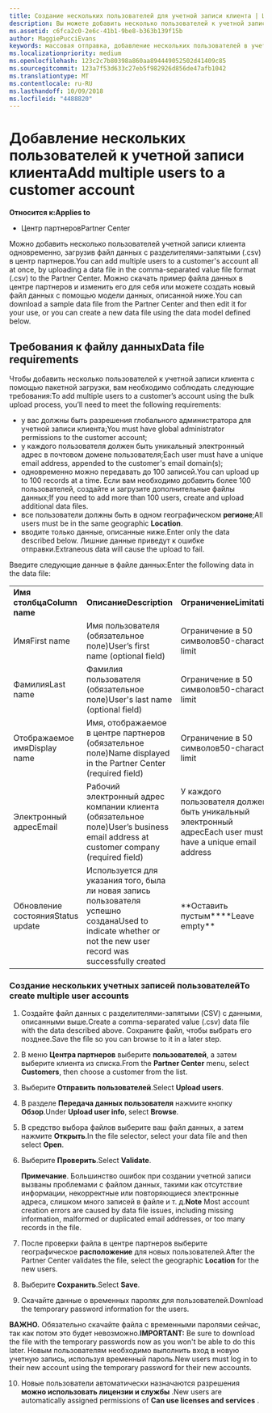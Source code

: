 ```yaml
---
title: Создание нескольких пользователей для учетной записи клиента | Центр партнеров
description: Вы можете добавить несколько пользователей к учетной записи клиента одновременно, загрузив файл данных в формате CSV в Центр партнеров.
ms.assetid: c6fca2c0-2e6c-41b1-9be8-b363b139f15b
author: MaggiePucciEvans
keywords: массовая отправка, добавление нескольких пользователей в учетную запись клиента, добавление пользователей клиента, массовая отправка пользователей клиента, учетная запись клиента, пользователи клиента, пользователи
ms.localizationpriority: medium
ms.openlocfilehash: 123c2c7b80398a860aa894449052502d41409c85
ms.sourcegitcommit: 123a7f53d633c27eb5f982926d856de47afb1042
ms.translationtype: MT
ms.contentlocale: ru-RU
ms.lasthandoff: 10/09/2018
ms.locfileid: "4488820"
---
```

# <a name="add-multiple-users-to-a-customer-account"></a><span data-ttu-id="562c8-104">Добавление нескольких пользователей к учетной записи клиента</span><span class="sxs-lookup"><span data-stu-id="562c8-104">Add multiple users to a customer account</span></span>

**<span data-ttu-id="562c8-105">Относится к:</span><span class="sxs-lookup"><span data-stu-id="562c8-105">Applies to</span></span>**

-  <span data-ttu-id="562c8-106">Центр партнеров</span><span class="sxs-lookup"><span data-stu-id="562c8-106">Partner Center</span></span>

<span data-ttu-id="562c8-107">Можно добавить несколько пользователей учетной записи клиента одновременно, загрузив файл данных с разделителями-запятыми (.csv) в центр партнеров.</span><span class="sxs-lookup"><span data-stu-id="562c8-107">You can add multiple users to a customer's account all at once, by uploading a data file in the comma-separated value file format (.csv) to the Partner Center.</span></span> <span data-ttu-id="562c8-108">Можно скачать пример файла данных в центре партнеров и изменить его для себя или можете создать новый файл данных с помощью модели данных, описанной ниже.</span><span class="sxs-lookup"><span data-stu-id="562c8-108">You can download a sample data file from the Partner Center and then edit it for your use, or you can create a new data file using the data model defined below.</span></span>

## <a href="" id="creatingtheimportcsvfile"></a><span data-ttu-id="562c8-109">Требования к файлу данных</span><span class="sxs-lookup"><span data-stu-id="562c8-109">Data file requirements</span></span>


<span data-ttu-id="562c8-110">Чтобы добавить несколько пользователей к учетной записи клиента с помощью пакетной загрузки, вам необходимо соблюдать следующие требования:</span><span class="sxs-lookup"><span data-stu-id="562c8-110">To add multiple users to a customer’s account using the bulk upload process, you’ll need to meet the following requirements:</span></span>

-   <span data-ttu-id="562c8-111">у вас должны быть разрешения глобального администратора для учетной записи клиента;</span><span class="sxs-lookup"><span data-stu-id="562c8-111">You must have global administrator permissions to the customer account;</span></span>
-   <span data-ttu-id="562c8-112">у каждого пользователя должен быть уникальный электронный адрес в почтовом домене пользователя;</span><span class="sxs-lookup"><span data-stu-id="562c8-112">Each user must have a unique email address, appended to the customer's email domain(s);</span></span>
-   <span data-ttu-id="562c8-113">одновременно можно передавать до 100 записей.</span><span class="sxs-lookup"><span data-stu-id="562c8-113">You can upload up to 100 records at a time.</span></span> <span data-ttu-id="562c8-114">Если вам необходимо добавить более 100 пользователей, создайте и загрузите дополнительные файлы данных;</span><span class="sxs-lookup"><span data-stu-id="562c8-114">If you need to add more than 100 users, create and upload additional data files.</span></span>
-   <span data-ttu-id="562c8-115">все пользователи должны быть в одном географическом **регионе**;</span><span class="sxs-lookup"><span data-stu-id="562c8-115">All users must be in the same geographic **Location**.</span></span>
-   <span data-ttu-id="562c8-116">вводите только данные, описанные ниже.</span><span class="sxs-lookup"><span data-stu-id="562c8-116">Enter only the data described below.</span></span> <span data-ttu-id="562c8-117">Лишние данные приведут к ошибке отправки.</span><span class="sxs-lookup"><span data-stu-id="562c8-117">Extraneous data will cause the upload to fail.</span></span>

<span data-ttu-id="562c8-118">Введите следующие данные в файле данных:</span><span class="sxs-lookup"><span data-stu-id="562c8-118">Enter the following data in the data file:</span></span>

|                 |                                                                              |                                            |
|-----------------|------------------------------------------------------------------------------|--------------------------------------------|
| **<span data-ttu-id="562c8-119">Имя столбца</span><span class="sxs-lookup"><span data-stu-id="562c8-119">Column name</span></span>** | **<span data-ttu-id="562c8-120">Описание</span><span class="sxs-lookup"><span data-stu-id="562c8-120">Description</span></span>**                                                              | **<span data-ttu-id="562c8-121">Ограничение</span><span class="sxs-lookup"><span data-stu-id="562c8-121">Limitation</span></span>**                             |
| <span data-ttu-id="562c8-122">Имя</span><span class="sxs-lookup"><span data-stu-id="562c8-122">First name</span></span>      | <span data-ttu-id="562c8-123">Имя пользователя (обязательное поле)</span><span class="sxs-lookup"><span data-stu-id="562c8-123">User’s first name (optional field)</span></span>                                           | <span data-ttu-id="562c8-124">Ограничение в 50 символов</span><span class="sxs-lookup"><span data-stu-id="562c8-124">50-character limit</span></span>                         |
| <span data-ttu-id="562c8-125">Фамилия</span><span class="sxs-lookup"><span data-stu-id="562c8-125">Last name</span></span>       | <span data-ttu-id="562c8-126">Фамилия пользователя (обязательное поле)</span><span class="sxs-lookup"><span data-stu-id="562c8-126">User's last name (optional field)</span></span>                                            | <span data-ttu-id="562c8-127">Ограничение в 50 символов</span><span class="sxs-lookup"><span data-stu-id="562c8-127">50-character limit</span></span>                         |
| <span data-ttu-id="562c8-128">Отображаемое имя</span><span class="sxs-lookup"><span data-stu-id="562c8-128">Display name</span></span>    | <span data-ttu-id="562c8-129">Имя, отображаемое в центре партнеров (обязательное поле)</span><span class="sxs-lookup"><span data-stu-id="562c8-129">Name displayed in the Partner Center (required field)</span></span>                            | <span data-ttu-id="562c8-130">Ограничение в 50 символов</span><span class="sxs-lookup"><span data-stu-id="562c8-130">50-character limit</span></span>                         |
| <span data-ttu-id="562c8-131">Электронный адрес</span><span class="sxs-lookup"><span data-stu-id="562c8-131">Email</span></span>           | <span data-ttu-id="562c8-132">Рабочий электронный адрес компании клиента (обязательное поле)</span><span class="sxs-lookup"><span data-stu-id="562c8-132">User’s business email address at customer company (required field)</span></span>           | <span data-ttu-id="562c8-133">У каждого пользователя должен быть уникальный электронный адрес</span><span class="sxs-lookup"><span data-stu-id="562c8-133">Each user must have a unique email address</span></span> |
| <span data-ttu-id="562c8-134">Обновление состояния</span><span class="sxs-lookup"><span data-stu-id="562c8-134">Status update</span></span>   | <span data-ttu-id="562c8-135">Используется для указания того, была ли новая запись пользователя успешно создана</span><span class="sxs-lookup"><span data-stu-id="562c8-135">Used to indicate whether or not the new user record was successfully created</span></span> | <span data-ttu-id="562c8-136">\*\*Оставить пустым\*\*</span><span class="sxs-lookup"><span data-stu-id="562c8-136">\*\*Leave empty\*\*</span></span>                        |

 

### <a href="" id="createmultipleuseraccounts"></a><span data-ttu-id="562c8-137">Создание нескольких учетных записей пользователей</span><span class="sxs-lookup"><span data-stu-id="562c8-137">To create multiple user accounts</span></span>

<a href="" id="creatingtheaccounts"></a>
1.  <span data-ttu-id="562c8-138">Создайте файл данных с разделителями-запятыми (CSV) с данными, описанными выше.</span><span class="sxs-lookup"><span data-stu-id="562c8-138">Create a comma-separated value (.csv) data file with the data described above.</span></span> <span data-ttu-id="562c8-139">Сохраните файл, чтобы выбрать его позднее.</span><span class="sxs-lookup"><span data-stu-id="562c8-139">Save the file so you can browse to it in a later step.</span></span>
2.  <span data-ttu-id="562c8-140">В меню **Центра партнеров** выберите **пользователей**, а затем выберите клиента из списка.</span><span class="sxs-lookup"><span data-stu-id="562c8-140">From the **Partner Center** menu, select **Customers**, then choose a customer from the list.</span></span>
3.  <span data-ttu-id="562c8-141">Выберите **Отправить пользователей**.</span><span class="sxs-lookup"><span data-stu-id="562c8-141">Select **Upload users**.</span></span>
4.  <span data-ttu-id="562c8-142">В разделе **Передача данных пользователя** нажмите кнопку **Обзор**.</span><span class="sxs-lookup"><span data-stu-id="562c8-142">Under **Upload user info**, select **Browse**.</span></span>
5.  <span data-ttu-id="562c8-143">В средство выбора файлов выберите ваш файл данных, а затем нажмите **Открыть**.</span><span class="sxs-lookup"><span data-stu-id="562c8-143">In the file selector, select your data file and then select **Open**.</span></span>
6.  <span data-ttu-id="562c8-144">Выберите **Проверить**.</span><span class="sxs-lookup"><span data-stu-id="562c8-144">Select **Validate**.</span></span>

    <span data-ttu-id="562c8-145">**Примечание**. Большинство ошибок при создании учетной записи вызваны проблемами с файлом данных, такими как отсутствие информации, некорректные или повторяющиеся электронные адреса, слишком много записей в файле и т. д.</span><span class="sxs-lookup"><span data-stu-id="562c8-145">**Note**  Most account creation errors are caused by data file issues, including missing information, malformed or duplicated email addresses, or too many records in the file.</span></span>

7.  <span data-ttu-id="562c8-146">После проверки файла в центре партнеров выберите географическое **расположение** для новых пользователей.</span><span class="sxs-lookup"><span data-stu-id="562c8-146">After the Partner Center validates the file, select the geographic **Location** for the new users.</span></span>
8.  <span data-ttu-id="562c8-147">Выберите **Сохранить**.</span><span class="sxs-lookup"><span data-stu-id="562c8-147">Select **Save**.</span></span>
9.  <span data-ttu-id="562c8-148">Скачайте данные о временных паролях для пользователей.</span><span class="sxs-lookup"><span data-stu-id="562c8-148">Download the temporary password information for the users.</span></span>

<span data-ttu-id="562c8-149">**ВАЖНО.** Обязательно скачайте файла с временными паролями сейчас, так как потом это будет невозможно.</span><span class="sxs-lookup"><span data-stu-id="562c8-149">**IMPORTANT:** Be sure to download the file with the temporary passwords now as you won't be able to do this later.</span></span> <span data-ttu-id="562c8-150">Новым пользователям необходимо выполнить вход в новую учетную запись, используя временный пароль.</span><span class="sxs-lookup"><span data-stu-id="562c8-150">New users must log in to their new account using the temporary password for their new accounts.</span></span>

10. <span data-ttu-id="562c8-151">Новые пользователи автоматически назначаются разрешения **можно использовать лицензии и службы** .</span><span class="sxs-lookup"><span data-stu-id="562c8-151">New users are automatically assigned permissions of **Can use licenses and services** .</span></span> 

 

 



